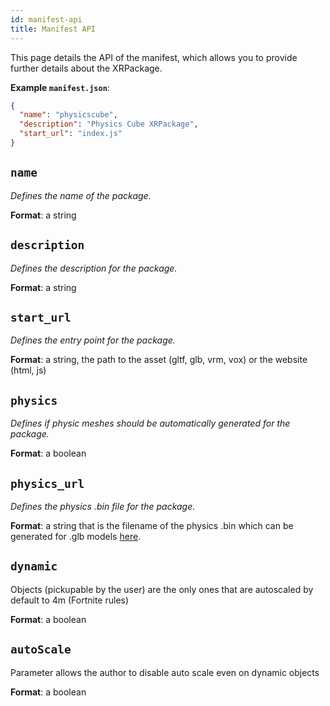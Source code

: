 ```yaml
---
id: manifest-api
title: Manifest API
---
```


This page details the API of the manifest, which allows you to provide further details about the XRPackage.

**Example `manifest.json`**:

```json
{
  "name": "physicscube",
  "description": "Physics Cube XRPackage",
  "start_url": "index.js"
}
```
## `name`

_Defines the name of the package._

**Format**: a string 

## `description`

_Defines the description for the package._

**Format**: a string

## `start_url`

_Defines the entry point for the package._

**Format**: a string, the path to the asset (gltf, glb, vrm, vox) or the website (html, js)

## `physics`

_Defines if physic meshes should be automatically generated for the package._

**Format**: a boolean

## `physics_url`

_Defines the physics .bin file for the package._

**Format**: a string that is the filename of the physics .bin which can be generated for .glb models [here](https://app.upstreet.ai/build.html).

## `dynamic`

Objects (pickupable by the user) are the only ones that are autoscaled by default to 4m (Fortnite rules)

**Format**: a boolean

## `autoScale`

Parameter allows the author to disable auto scale even on dynamic objects

**Format**: a boolean